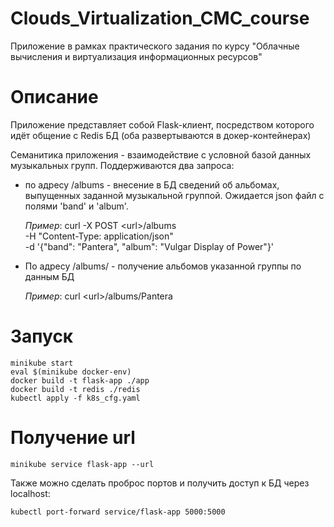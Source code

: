 # Clouds_Virtualization_CMC_course
Приложение в рамках практического задания по курсу "Облачные вычисления и виртуализация информационных ресурсов"

# Описание
Приложение представляет собой Flask-клиент, посредством которого идёт общение с Redis БД (оба развертываются в докер-контейнерах)

Семанитика приложения - взаимодействие с условной базой данных музыкальных групп.
Поддерживаются два запроса:
* по адресу /albums - внесение в БД сведений об альбомах, выпущенных заданной музыкальной группой. Ожидается json файл с полями 'band' и 'album'.
     
    *Пример*: curl -X POST \<url\>/albums \
     -H "Content-Type: application/json" \
     -d '{"band": "Pantera", "album": "Vulgar Display of Power"}' 
* По адресу /albums/<band> - получение альбомов указанной группы по данным БД

    *Пример*: curl \<url\>/albums/Pantera 

# Запуск 

```
minikube start 
eval $(minikube docker-env)
docker build -t flask-app ./app
docker build -t redis ./redis
kubectl apply -f k8s_cfg.yaml
```

# Получение url
```
minikube service flask-app --url
```

Также можно сделать проброс портов и получить доступ к БД через localhost:
```
kubectl port-forward service/flask-app 5000:5000
```
